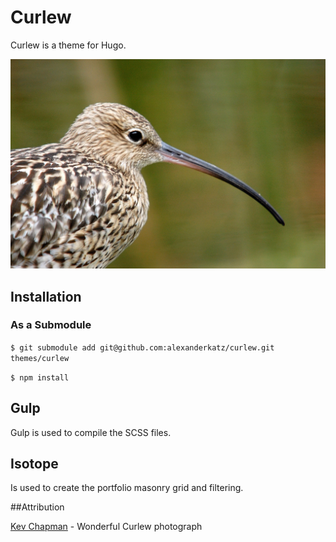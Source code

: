 # Curlew

Curlew is a theme for Hugo.

<img src="static/img/curlew.jpg"/>


## Installation

### As a Submodule

`$ git submodule add git@github.com:alexanderkatz/curlew.git themes/curlew`

`$ npm install`

## Gulp

Gulp is used to compile the SCSS files.

## Isotope

Is used to create the portfolio masonry grid and filtering.

##Attribution

[Kev Chapman](https://www.flickr.com/photos/25553993@N02/2772592278/) - Wonderful Curlew photograph
